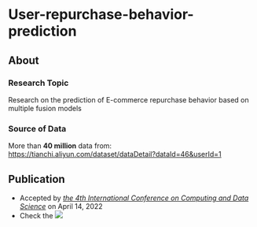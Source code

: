# User-repurchase-behavior-prediction

## About
### Research Topic
Research on the prediction of E-commerce repurchase behavior based on multiple fusion models

### Source of Data
More than **40 million** data from: https://tianchi.aliyun.com/dataset/dataDetail?dataId=46&userId=1

## Publication
* Accepted by [_the 4th International Conference on Computing and Data Science_](https://www.confcds.org/index.html) on April 14, 2022  
* Check the <a href='https://www.researchgate.net/publication/372630245_Research_on_prediction_of_e-commerce_repurchase_behavior_based_on_multiple_fusion_models
'><img src='https://img.shields.io/badge/Paper-PDF-red'></a>  
